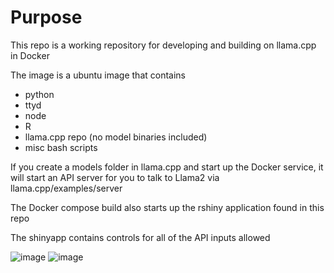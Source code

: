 # Purpose

This repo is a working repository for developing and building on llama.cpp in Docker

The image is a ubuntu image that contains 
- python 
- ttyd 
- node 
- R 
- llama.cpp repo (no model binaries included)
- misc bash scripts

If you create a models folder in llama.cpp and start up the Docker service, it will start an API server for you to talk to Llama2 via llama.cpp/examples/server 

The Docker compose build also starts up the rshiny application found in this repo

The shinyapp contains controls for all of the API inputs allowed

![image](https://github.com/snakewizardd/llamaDocker/assets/83378208/2177901a-443f-475f-aa3c-b2176645f04e)
![image](https://github.com/snakewizardd/llamaDocker/assets/83378208/1a113f20-b988-47e1-b0a7-f7666e07ee19)
